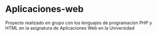# Aplicaciones-web
Proyecto realizado en grupo con los lenguajes de programación PHP y HTML en la asignatura de Aplicaciones Web en la Universidad
